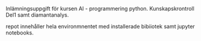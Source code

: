 Inlämningsuppgift för kursen AI - programmering python.
Kunskapskrontroll Del1 samt diamantanalys.

repot innehåller hela environmnentet med installerade bibiiotek samt jupyter notebooks.
